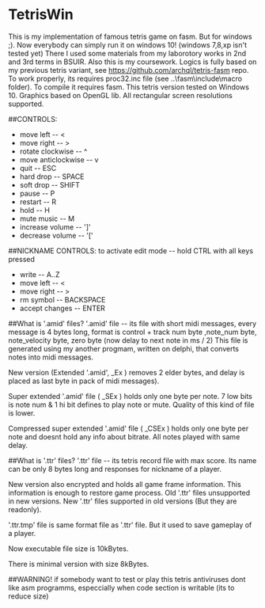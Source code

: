 # TetrisWin
This is my implementation of famous tetris game on fasm. But for windows ;). Now everybody can simply run it on windows 10! (windows 7,8,xp isn't tested yet)
There I used some materials from my laborotory works in 2nd and 3rd terms in BSUIR. Also this is my coursework.
Logics is fully based on my previous tetris variant, see https://github.com/archql/tetris-fasm repo.
To work properly, its requires proc32.inc file (see ..\fasm\include\macro folder). 
To compile it requires fasm.
This tetris version tested on Windows 10. 
Graphics based on OpenGL lib.
All rectangular screen resolutions supported.

##CONTROLS:
 - move left          -- <
 - move right         -- > 
 - rotate clockwise   -- ^
 - move anticlockwise -- v
 - quit               -- ESC
 - hard drop          -- SPACE
 - soft drop          -- SHIFT
 - pause              -- P
 - restart            -- R
 - hold               -- H
 - mute music	      -- M
 - increase volume    -- ']'
 - decrease volume    -- '\['
 

##NICKNAME CONTROLS:
 to activate edit mode -- hold CTRL
 with all keys pressed
 - write			  -- A..Z
 - move left          -- <
 - move right         -- > 
 - rm symbol          -- BACKSPACE
 - accept changes     -- ENTER

##What is '.amid' files?
'.amid' file -- its file with short midi messages, every message is 4 bytes long,
 format is control + track num byte ,note_num byte, note_velocity byte, zero byte (now delay to next note in ms / 2)
 This file is generated using my another progmam, written on delphi,
 that converts notes into midi messages.
 
New version (Extended '.amid', _Ex ) removes 2 elder bytes, and delay is placed as last byte in pack of midi messages).

Super extended '.amid' file ( _SEx ) holds only one byte per note. 7 low bits is note num & 1 hi bit defines to play note or mute.
 Quality of this kind of file is lower.

Compressed super extended  '.amid' file ( _CSEx ) holds only one byte per note and doesnt hold any info about bitrate. 
 All notes played with same delay.
 
 
##What is '.ttr' files?
'.ttr' file -- its tetris record file with max score. Its name can be only 8 bytes long and responses for nickname of a player.

New version also encrypted and holds all game frame information.
This information is enough to restore game process. 
Old '.ttr' files unsupported in new versions.
New '.ttr' files supported in old versions (But they are readonly).

'.ttr.tmp' file is same format file as '.ttr' file. But it used to save gameplay of a player.

Now executable file size is 10kBytes.

There is minimal version with size 8kBytes.

##WARNING!
 if somebody want to test or play this tetris
 antiviruses dont like asm programms, especcially when code section is writable (its to reduce size)
 
